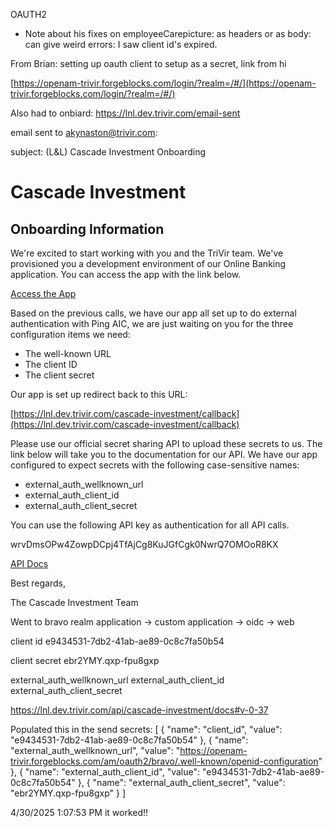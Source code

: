 OAUTH2
 - Note about his fixes on employeeCarepicture: as headers or as body: can give weird errors: I saw client id's expired.


From Brian: setting up oauth client to setup as a secret, link from hi  

[https://openam-trivir.forgeblocks.com/login/?realm=/#/](https://openam-trivir.forgeblocks.com/login/?realm=/#/)

Also had to onbiard:
https://lnl.dev.trivir.com/email-sent

email sent to akynaston@trivir.com:

subject: (L&L) Cascade Investment Onboarding
# Cascade Investment

## Onboarding Information

We're excited to start working with you and the TriVir team. We've provisioned you a development environment of our Online Banking application. You can access the app with the link below.

[Access the App](https://lnl.dev.trivir.com/cascade-investment)

Based on the previous calls, we have our app all set up to do external authentication with Ping AIC, we are just waiting on you for the three configuration items we need:

- The well-known URL
- The client ID
- The client secret

Our app is set up redirect back to this URL:

[https://lnl.dev.trivir.com/cascade-investment/callback](https://lnl.dev.trivir.com/cascade-investment/callback)

Please use our official secret sharing API to upload these secrets to us. The link below will take you to the documentation for our API. We have our app configured to expect secrets with the following case-sensitive names:

- external_auth_wellknown_url
- external_auth_client_id
- external_auth_client_secret

You can use the following API key as authentication for all API calls.

wrvDmsOPw4ZowpDCpj4TfAjCg8KuJGfCgk0NwrQ7OMOoR8KX

[API Docs](https://lnl.dev.trivir.com/api/cascade-investment/docs)

Best regards,

The Cascade Investment Team
 


Went to bravo realm application -> custom application -> oidc -> web

client id
e9434531-7db2-41ab-ae89-0c8c7fa50b54

client secret
ebr2YMY.qxp-fpu8gxp


external_auth_wellknown_url
external_auth_client_id
external_auth_client_secret


https://lnl.dev.trivir.com/api/cascade-investment/docs#v-0-37

Populated this in the send secrets:
[
  {
    "name": "client_id",
    "value": "e9434531-7db2-41ab-ae89-0c8c7fa50b54"
  },
  {
    "name": "external_auth_wellknown_url",
    "value": "https://openam-trivir.forgeblocks.com/am/oauth2/bravo/.well-known/openid-configuration"
  },
  {
    "name": "external_auth_client_id",
    "value": "e9434531-7db2-41ab-ae89-0c8c7fa50b54"
  },
  {
    "name": "external_auth_client_secret",
    "value": "ebr2YMY.qxp-fpu8gxp"
  }
]


4/30/2025 1:07:53 PM
it worked!!